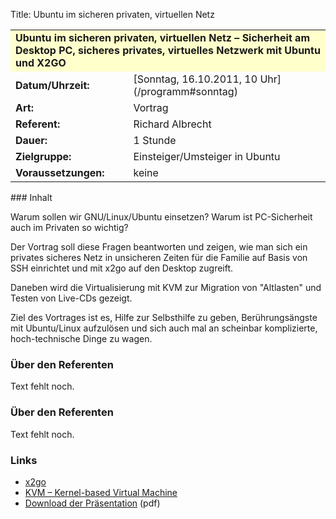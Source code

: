 Title: Ubuntu im sicheren privaten, virtuellen Netz

<table border="0" cellpadding="3" cellspacing="0" width="100%">
<tr>
<td colspan="3" style="font-weight: bold; background-color: #ffffcc;">
Ubuntu im sicheren privaten, virtuellen Netz – Sicherheit am Desktop PC,
sicheres privates, virtuelles Netzwerk mit Ubuntu und X2GO

</td>
</tr>
<tr>
<td style="font-weight: bold;">
Datum/Uhrzeit:

</td>
<td>
[Sonntag, 16.10.2011, 10 Uhr](/programm#sonntag)

</td>
</tr>
<tr>
<td style="font-weight: bold;">
Art:

</td>
<td>
Vortrag

</td>
</tr>
<tr>
<td style="font-weight: bold;">
Referent:

</td>
<td>
Richard Albrecht

</td>
</tr>
<tr>
<td style="font-weight: bold;">
Dauer:

</td>
<td>
1 Stunde

</td>
</tr>
<tr>
<td style="font-weight: bold;">
Zielgruppe:

</td>
<td>
Einsteiger/Umsteiger in Ubuntu

</td>
</tr>
<tr>
<td style="font-weight: bold;">
Voraussetzungen:

</td>
<td>
keine

</td>
</tr>
</table>
### Inhalt

Warum sollen wir GNU/Linux/Ubuntu einsetzen? Warum ist PC-Sicherheit
auch im Privaten so wichtig?

Der Vortrag soll diese Fragen beantworten und zeigen, wie man sich ein
privates sicheres Netz in unsicheren Zeiten für die Familie auf Basis
von SSH einrichtet und mit x2go auf den Desktop zugreift.

Daneben wird die Virtualisierung mit KVM zur Migration von "Altlasten"
und Testen von Live-CDs gezeigt.

Ziel des Vortrages ist es, Hilfe zur Selbsthilfe zu geben,
Berührungsängste mit Ubuntu/Linux aufzulösen und sich auch mal an
scheinbar komplizierte, hoch-technische Dinge zu wagen.

### Über den Referenten

Text fehlt noch.

### Über den Referenten

Text fehlt noch.

### Links

-   [x2go](http://www.x2go.org/)
-   [KVM – Kernel-based Virtual Machine](http://www.linux-kvm.org/)
-   [Download der
    Präsentation]({filename}/files/Ubucon_2011_vfinal.pdf)
    (pdf)


